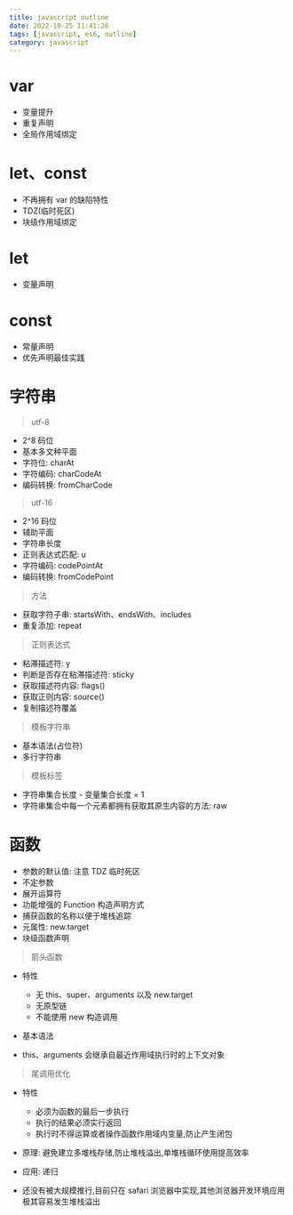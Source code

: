 ```yaml
---
title: javascript outline
date: 2022-10-25 11:41:26
tags: [javascript, es6, outline]
category: javascript
---
```

# var 

- 变量提升
- 重复声明
- 全局作用域绑定

# let、const

- 不再拥有 var 的缺陷特性
- TDZ(临时死区)
- 块级作用域绑定

# let

- 变量声明

# const

- 常量声明
- 优先声明最佳实践

# 字符串

> utf-8

  - 2^8 码位
  - 基本多文种平面
  - 字符位: charAt
  - 字符编码: charCodeAt
  - 编码转换: fromCharCode

> utf-16

  - 2^16 码位
  - 辅助平面
  - 字符串长度
  - 正则表达式匹配: u
  - 字符编码: codePointAt
  - 编码转换: fromCodePoint

> 方法

  - 获取字符子串: startsWith、endsWith、includes
  - 重复添加: repeat

> 正则表达式

  - 粘滞描述符: y
  - 判断是否存在粘滞描述符: sticky
  - 获取描述符内容: flags()
  - 获取正则内容: source()
  - 复制描述符覆盖

> 模板字符串

  - 基本语法(占位符)
  - 多行字符串

> 模板标签

  - 字符串集合长度 - 变量集合长度 = 1
  - 字符串集合中每一个元素都拥有获取其原生内容的方法: raw

# 函数

  - 参数的默认值: 注意 TDZ 临时死区
  - 不定参数
  - 展开运算符
  - 功能增强的 Function 构造声明方式
  - 捕获函数的名称以便于堆栈追踪
  - 元属性: new.target
  - 块级函数声明

> 箭头函数

  - 特性

    - 无 this、super、arguments 以及 new.target
    - 无原型链
    - 不能使用 new 构造调用
    


  - 基本语法
  - this、arguments 会继承自最近作用域执行时的上下文对象

> 尾调用优化

  - 特性

    - 必须为函数的最后一步执行
    - 执行的结果必须实行返回
    - 执行时不得运算或者操作函数作用域内变量,防止产生闭包
  


  - 原理: 避免建立多堆栈存储,防止堆栈溢出,单堆栈循环使用提高效率
  - 应用: 递归
  - 还没有被大规模推行,目前只在 safari 浏览器中实现,其他浏览器开发环境应用极其容易发生堆栈溢出